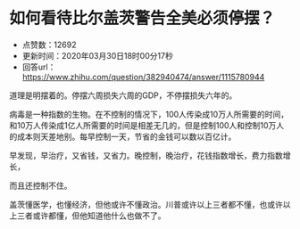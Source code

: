 # 如何看待比尔盖茨警告全美必须停摆？
- 点赞数：12692
- 更新时间：2020年03月30日18时00分17秒
- 回答url：https://www.zhihu.com/question/382940474/answer/1115780944
<body>
 <p data-pid="I3o_k_UO">道理是明摆着的。停摆六周损失六周的GDP，不停摆损失六年的。</p>
 <p data-pid="DYQRGOMd">病毒是一种指数的生物。在不控制的情况下，100人传染成10万人所需要的时间，和10万人传染成1亿人所需要的时间是相差无几的，但是控制100人和控制10万人的成本则天差地别。每早控制一天，节省的金钱可以数以百亿计。</p>
 <p data-pid="0PkGuUKU">早发现，早治疗，又省钱，又省力。晚控制，晚治疗，花钱指数增长，费力指数增长，</p>
 <p data-pid="Yq6yCXiC">而且还控制不住。</p>
 <p data-pid="IPuLWqob">盖茨懂医学，也懂经济，但他或许不懂政治。川普或许以上三者都不懂，也或许以上三者或许都懂，但他知道他什么也做不了。</p>
</body>